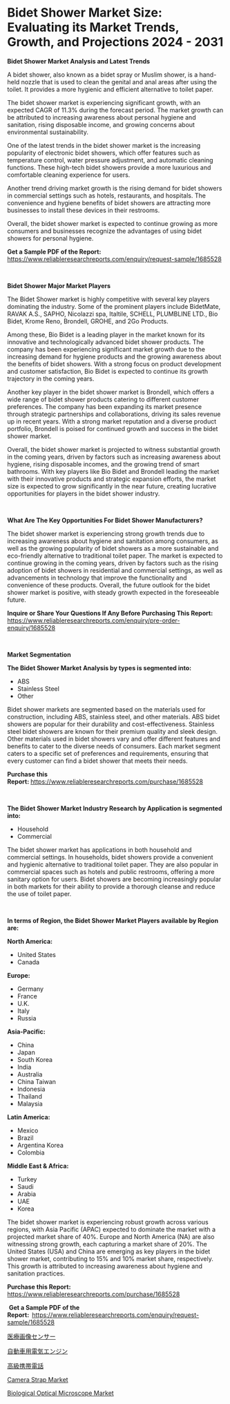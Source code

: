 <p><h1>Bidet Shower Market Size: Evaluating its Market Trends, Growth, and Projections 2024 - 2031</h1></p><p><strong>Bidet Shower Market Analysis and Latest Trends</strong></p>
<p><p>A bidet shower, also known as a bidet spray or Muslim shower, is a hand-held nozzle that is used to clean the genital and anal areas after using the toilet. It provides a more hygienic and efficient alternative to toilet paper.</p><p>The bidet shower market is experiencing significant growth, with an expected CAGR of 11.3% during the forecast period. The market growth can be attributed to increasing awareness about personal hygiene and sanitation, rising disposable income, and growing concerns about environmental sustainability.</p><p>One of the latest trends in the bidet shower market is the increasing popularity of electronic bidet showers, which offer features such as temperature control, water pressure adjustment, and automatic cleaning functions. These high-tech bidet showers provide a more luxurious and comfortable cleaning experience for users.</p><p>Another trend driving market growth is the rising demand for bidet showers in commercial settings such as hotels, restaurants, and hospitals. The convenience and hygiene benefits of bidet showers are attracting more businesses to install these devices in their restrooms.</p><p>Overall, the bidet shower market is expected to continue growing as more consumers and businesses recognize the advantages of using bidet showers for personal hygiene.</p></p>
<p><strong>Get a Sample PDF of the Report:&nbsp;</strong> <a href="https://www.reliableresearchreports.com/enquiry/request-sample/1685528">https://www.reliableresearchreports.com/enquiry/request-sample/1685528</a></p>
<p>&nbsp;</p>
<p><strong>Bidet Shower Major Market Players</strong></p>
<p><p>The Bidet Shower market is highly competitive with several key players dominating the industry. Some of the prominent players include BidetMate, RAVAK A.S., SAPHO, Nicolazzi spa, Italtile, SCHELL, PLUMBLINE LTD., Bio Bidet, Krome Reno, Brondell, GROHE, and 2Go Products. </p><p>Among these, Bio Bidet is a leading player in the market known for its innovative and technologically advanced bidet shower products. The company has been experiencing significant market growth due to the increasing demand for hygiene products and the growing awareness about the benefits of bidet showers. With a strong focus on product development and customer satisfaction, Bio Bidet is expected to continue its growth trajectory in the coming years.</p><p>Another key player in the bidet shower market is Brondell, which offers a wide range of bidet shower products catering to different customer preferences. The company has been expanding its market presence through strategic partnerships and collaborations, driving its sales revenue up in recent years. With a strong market reputation and a diverse product portfolio, Brondell is poised for continued growth and success in the bidet shower market.</p><p>Overall, the bidet shower market is projected to witness substantial growth in the coming years, driven by factors such as increasing awareness about hygiene, rising disposable incomes, and the growing trend of smart bathrooms. With key players like Bio Bidet and Brondell leading the market with their innovative products and strategic expansion efforts, the market size is expected to grow significantly in the near future, creating lucrative opportunities for players in the bidet shower industry.</p></p>
<p>&nbsp;</p>
<p><strong>What Are The Key Opportunities For Bidet Shower Manufacturers?</strong></p>
<p><p>The bidet shower market is experiencing strong growth trends due to increasing awareness about hygiene and sanitation among consumers, as well as the growing popularity of bidet showers as a more sustainable and eco-friendly alternative to traditional toilet paper. The market is expected to continue growing in the coming years, driven by factors such as the rising adoption of bidet showers in residential and commercial settings, as well as advancements in technology that improve the functionality and convenience of these products. Overall, the future outlook for the bidet shower market is positive, with steady growth expected in the foreseeable future.</p></p>
<p><strong>Inquire or Share Your Questions If Any Before Purchasing This Report:</strong> <a href="https://www.reliableresearchreports.com/enquiry/pre-order-enquiry/1685528">https://www.reliableresearchreports.com/enquiry/pre-order-enquiry/1685528</a></p>
<p>&nbsp;</p>
<p><strong>Market Segmentation</strong></p>
<p><strong>The Bidet Shower Market Analysis by types is segmented into:</strong></p>
<p><ul><li>ABS</li><li>Stainless Steel</li><li>Other</li></ul></p>
<p><p>Bidet shower markets are segmented based on the materials used for construction, including ABS, stainless steel, and other materials. ABS bidet showers are popular for their durability and cost-effectiveness. Stainless steel bidet showers are known for their premium quality and sleek design. Other materials used in bidet showers vary and offer different features and benefits to cater to the diverse needs of consumers. Each market segment caters to a specific set of preferences and requirements, ensuring that every customer can find a bidet shower that meets their needs.</p></p>
<p><strong>Purchase this Report:&nbsp;</strong><a href="https://www.reliableresearchreports.com/purchase/1685528">https://www.reliableresearchreports.com/purchase/1685528</a></p>
<p>&nbsp;</p>
<p><strong>The Bidet Shower Market Industry Research by Application is segmented into:</strong></p>
<p><ul><li>Household</li><li>Commercial</li></ul></p>
<p><p>The bidet shower market has applications in both household and commercial settings. In households, bidet showers provide a convenient and hygienic alternative to traditional toilet paper. They are also popular in commercial spaces such as hotels and public restrooms, offering a more sanitary option for users. Bidet showers are becoming increasingly popular in both markets for their ability to provide a thorough cleanse and reduce the use of toilet paper.</p></p>
<p>&nbsp;</p>
<p><strong>In terms of Region, the Bidet Shower Market Players available by Region are:</strong></p>
<p>
    <p> <strong> North America: </strong>
        <ul>
            <li>United States</li>
            <li>Canada</li>
        </ul>
        </p> 
    <p> <strong> Europe: </strong>
        <ul>
            <li>Germany</li>
            <li>France</li>
            <li>U.K.</li>
            <li>Italy</li>
            <li>Russia</li>
        </ul>
        </p> 
    <p> <strong> Asia-Pacific: </strong>
        <ul>
            <li>China</li>
            <li>Japan</li>
            <li>South Korea</li>
            <li>India</li>
            <li>Australia</li>
            <li>China Taiwan</li>
            <li>Indonesia</li>
            <li>Thailand</li>
            <li>Malaysia</li>
        </ul>
        </p> 
    <p> <strong> Latin America: </strong>
        <ul>
            <li>Mexico</li>
            <li>Brazil</li>
            <li>Argentina Korea</li>
            <li>Colombia</li>
        </ul>
        </p> 
    <p> <strong> Middle East & Africa: </strong>
        <ul>
            <li>Turkey</li>
            <li>Saudi</li>
            <li>Arabia</li>
            <li>UAE</li>
            <li>Korea</li>
        </ul>
    </p>
    </p>
<p><p>The bidet shower market is experiencing robust growth across various regions, with Asia Pacific (APAC) expected to dominate the market with a projected market share of 40%. Europe and North America (NA) are also witnessing strong growth, each capturing a market share of 20%. The United States (USA) and China are emerging as key players in the bidet shower market, contributing to 15% and 10% market share, respectively. This growth is attributed to increasing awareness about hygiene and sanitation practices.</p></p>
<p><strong>Purchase this Report: </strong><a href="https://www.reliableresearchreports.com/purchase/1685528">https://www.reliableresearchreports.com/purchase/1685528</a></p>
<p>&nbsp;<strong>Get a Sample PDF of the Report:&nbsp;&nbsp;</strong><a href="https://www.reliableresearchreports.com/enquiry/request-sample/1685528">https://www.reliableresearchreports.com/enquiry/request-sample/1685528</a></p>
<p><strong></strong></p>
<p><p><a href="https://github.com/mcbeesbxa270/Market-Research-Report-List-1/blob/main/78700763125.md">医療画像センサー</a></p><p><a href="https://medium.com/@barbarakss89/%E8%87%AA%E5%8B%95%E8%BB%8A%E9%9B%BB%E5%8B%95%E3%82%A8%E3%83%B3%E3%82%B8%E3%83%B3%E5%B8%82%E5%A0%B4%E3%83%AC%E3%83%9D%E3%83%BC%E3%83%88%E3%81%AF-%E3%81%93%E3%81%AE%E5%B8%82%E5%A0%B4%E3%81%AE%E6%9C%80%E6%96%B0%E3%83%88%E3%83%AC%E3%83%B3%E3%83%89%E3%81%A8%E6%88%90%E9%95%B7%E6%A9%9F%E4%BC%9A%E3%82%92%E6%98%8E%E3%82%89%E3%81%8B%E3%81%AB%E3%81%97%E3%81%A6%E3%81%84%E3%81%BE%E3%81%99-6274954fb9e7">自動車用電気エンジン</a></p><p><a href="https://github.com/ksxzwxabcuynh011/Market-Research-Report-List-1/blob/main/69185263124.md">高級携帯電話</a></p><p><a href="https://github.com/dx0328/Market-Research-Report-List-1/blob/main/camera-strap-market.md">Camera Strap Market</a></p><p><a href="https://issuu.com/reportprime-2/docs/biological-optical-microscope-market-size-2030.ppt">Biological Optical Microscope Market</a></p></p>